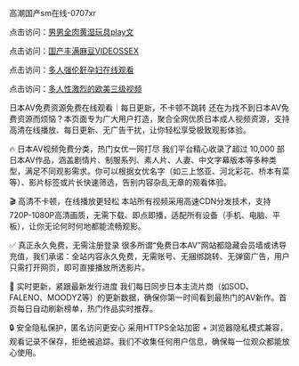 高潮国产sm在线-0707xr


点击访问：<a href="https://gfd-5xg.pages.dev/">男男全肉黄湿玩具play文</a>

点击访问：<a href="https://rtj-3zo.pages.dev/">国产丰满麻豆VIDEOSSEX</a>

点击访问：<a href="https://cfad.pages.dev/">多人强伦姧孕妇在线观看</a>

点击访问：<a href="https://gsd-agv.pages.dev/">多人性激烈的欧美三级视频</a>


日本AV免费资源免费在线观看｜每日更新，不卡顿不跳转
还在为找不到日本AV免费资源而烦恼？本页面专为广大用户打造，聚合全网优质日本成人视频资源，支持高清在线播放、每日更新、无广告干扰，让你轻松享受极致观影体验。

🔥 日本AV视频免费分类，热门女优一网打尽
我们平台精心收录了超过 10,000 部日本AV作品，涵盖剧情片、制服系列、素人片、人妻、中文字幕版本等多种类型，满足不同观影需求。你可以根据女优名字（如三上悠亚、河北彩花、桥本有菜等）、影片标签或片长快速筛选，告别内容杂乱无章的观看体验。

🎬 高清不卡顿，在线播放更轻松
本站所有视频采用高速CDN分发技术，支持720P-1080P高清画质，无需下载、即点即播，适配所有设备（手机、电脑、平板），让你无论何时何地都能流畅观影。

✅ 真正永久免费，无需注册登录
很多所谓“免费日本AV”网站都隐藏会员墙或诱导充值，我们承诺：全站内容永久免费，无需账号、无捆绑跳转、无弹窗广告，用户只需打开网页，即可直接播放所选影片。

📅 实时更新，紧跟最新发行进度
我们每日同步日本主流片商（如SOD、FALENO、MOODYZ等）的更新数据，确保你第一时间看到最热门的AV新作。首页每日自动刷新榜单，热门作品实时推荐。

🔒 安全隐私保护，匿名访问更安心
采用HTTPS全站加密 + 浏览器隐私模式兼容，观看记录不保存，拒绝被追踪。我们不收集任何用户信息，确保每一位观众都能放心使用。


<span style="display:none;">[Canonical link]( https://github.com/832xduan/63509 ）</span>
